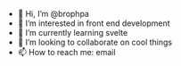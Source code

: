 - 👋 Hi, I’m @brophpa
- 👀 I’m interested in front end development
- 🌱 I’m currently learning svelte
- 💞️ I’m looking to collaborate on cool things
- 📫 How to reach me: email

<!---
brophpa/brophpa is a ✨ special ✨ repository because its `README.md` (this file) appears on your GitHub profile.
You can click the Preview link to take a look at your changes.
--->
